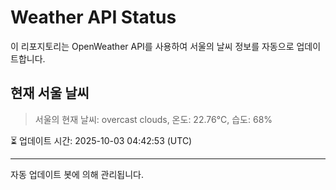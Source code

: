
# Weather API Status

이 리포지토리는 OpenWeather API를 사용하여 서울의 날씨 정보를 자동으로 업데이트합니다.

## 현재 서울 날씨
> 서울의 현재 날씨: overcast clouds, 온도: 22.76°C, 습도: 68%

⏳ 업데이트 시간: 2025-10-03 04:42:53 (UTC)

---
자동 업데이트 봇에 의해 관리됩니다.
